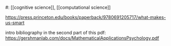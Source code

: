 #: [[cognitive science]], [[computational science]] 

https://press.princeton.edu/books/paperback/9780691205717/what-makes-us-smart

intro bibliography in the second part of this pdf: https://gershmanlab.com/docs/MathematicalApplicationsPsychology.pdf

